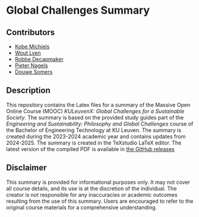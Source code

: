 # Global Challenges Summary

## Contributors
- [Kobe Michiels](https://github.com/michielskobe)
- [Wout Lyen](https://github.com/woutlyen)
- [Robbe Decapmaker](https://github.com/debber1)
- [Pieter Nagels](https://github.com/pnagels2004)
- [Douwe Somers](https://github.com/DraakjeYoblama)

## Description
This repository contains the Latex files for a summary of the Massive Open Online Course (MOOC) _KULeuvenX: Global Challenges for a Sustainable Society_. The summary is based on the provided study guides part of the _Engineering and Sustainability: Philosophy and Global Challenges_ course of the Bachelor of Engineering Technology at KU Leuven. The summary is created during the 2023-2024 academic year and contains updates from 2024-2025. The summary is created in the TeXstudio LaTeX editor. The latest version of the compiled PDF is available in [the GitHub releases](https://github.com/michielskobe/summary-global-challenges/releases)

## Disclaimer
This summary is provided for informational purposes only. It may not cover all course details, and its use is at the discretion of the individual. The creator is not responsible for any inaccuracies or academic outcomes resulting from the use of this summary. Users are encouraged to refer to the original course materials for a comprehensive understanding.
